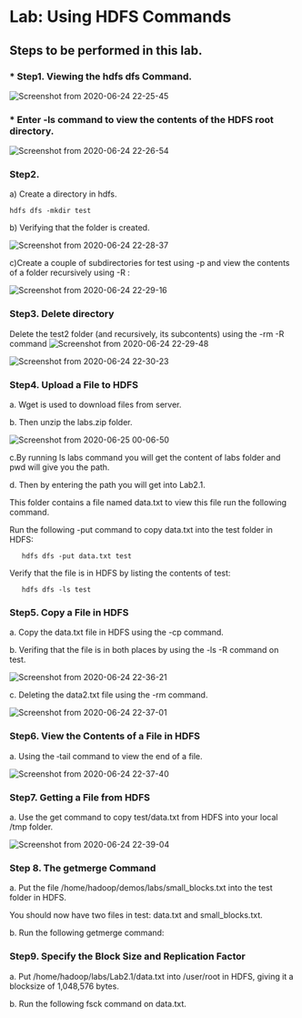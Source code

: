 # Lab: Using HDFS Commands
## Steps to be performed in this lab.

### * Step1. Viewing the hdfs dfs Command.
![Screenshot from 2020-06-24 22-25-45](https://user-images.githubusercontent.com/64689497/85608752-00415f80-b673-11ea-9071-b401d62d44b8.png)




### * Enter -ls command to view the contents of the HDFS root directory.
![Screenshot from 2020-06-24 22-26-54](https://user-images.githubusercontent.com/64689497/85609087-59a98e80-b673-11ea-8035-df604552b63e.png)

### Step2. 
a) Create a directory in hdfs.

    hdfs dfs -mkdir test
   
b) Verifying that the folder is created.

![Screenshot from 2020-06-24 22-28-37](https://user-images.githubusercontent.com/64689497/85610187-667ab200-b674-11ea-8ca3-8b10508de721.png)

c)Create a couple of subdirectories for test using -p and
view the contents of a folder recursively using -R :

![Screenshot from 2020-06-24 22-29-16](https://user-images.githubusercontent.com/64689497/85611382-86f73c00-b675-11ea-90fd-6b0764cc8468.png)

### Step3. Delete directory
  Delete the test2 folder (and recursively, its subcontents) using the -rm -R command
![Screenshot from 2020-06-24 22-29-48](https://user-images.githubusercontent.com/64689497/85614201-4b11a600-b678-11ea-9d02-09e92b6c2780.png)

![Screenshot from 2020-06-24 22-30-23](https://user-images.githubusercontent.com/64689497/85614242-52d14a80-b678-11ea-818e-d69c5c4eeb82.png)


  
### Step4. Upload a File to HDFS
a. Wget is used to download files from server.

b. Then unzip the labs.zip folder.

![Screenshot from 2020-06-25 00-06-50](https://user-images.githubusercontent.com/64689497/85614267-595fc200-b678-11ea-9490-3a423e93c651.png)

c.By running ls labs command you will get the content of labs folder and pwd will give you the path.
 
 
d. Then by entering the path you will get into Lab2.1.

   This folder contains a file named data.txt to view this file run the following command.
   
   Run the following -put command to copy data.txt into the test folder in HDFS:  
   
       hdfs dfs -put data.txt test
   Verify that the file is in HDFS by listing the contents of test:
   
       hdfs dfs -ls test
   
  
### Step5. Copy a File in HDFS

a. Copy the data.txt file in HDFS using the -cp command.

b. Verifing that the file is in both places by using the -ls -R command on test.

![Screenshot from 2020-06-24 22-36-21](https://user-images.githubusercontent.com/64689497/85618968-3389eb80-b67f-11ea-8861-3e5c95eca212.png)

 c. Deleting the data2.txt file using the -rm command.
 
 ![Screenshot from 2020-06-24 22-37-01](https://user-images.githubusercontent.com/64689497/85618988-3a186300-b67f-11ea-94ce-462e01978a1f.png)
  
### Step6. View the Contents of a File in HDFS

a. Using the ‐tail command to view the end of a file.

![Screenshot from 2020-06-24 22-37-40](https://user-images.githubusercontent.com/64689497/85619000-400e4400-b67f-11ea-8233-c730a26a65bc.png)

### Step7. Getting a File from HDFS 

a. Use the get command to copy test/data.txt from HDFS into your local /tmp folder.

![Screenshot from 2020-06-24 22-39-04](https://user-images.githubusercontent.com/64689497/85619012-456b8e80-b67f-11ea-8a5c-e43e0884af20.png)

### Step 8. The getmerge Command

a. Put the file /home/hadoop/demos/labs/small_blocks.txt into the test folder in HDFS.

You should now have two files in test: data.txt and small_blocks.txt.

b. Run the following getmerge command:

### Step9. Specify the Block Size and Replication Factor

a. Put /home/hadoop/labs/Lab2.1/data.txt into /user/root in HDFS, giving it a blocksize of 1,048,576 bytes.

b. Run the following fsck command on data.txt.





      







